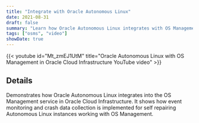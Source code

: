 ```yaml
---
title: "Integrate with Oracle Autonomous Linux"
date: 2021-08-31
draft: false
summary: "Learn how Oracle Autonomous Linux integrates with OS Management."
tags: ["osms", "video"]
showDate: true
---
```


{{< youtube id="Mt_zmEJ1UtM" title="Oracle Autonomous Linux with OS Management in Oracle Cloud Infrastructure YouTube video" >}}

## Details

Demonstrates how Oracle Autonomous Linux integrates into the OS Management service in Oracle Cloud Infrastructure. It shows how event monitoring and crash data collection is implemented for self repairing Autonomous Linux instances working with OS Management.
